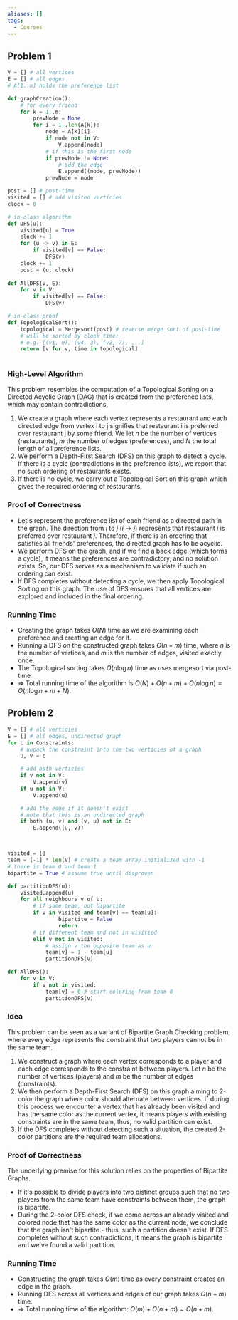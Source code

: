```yaml
---
aliases: []
tags:
  - Courses
---
```

## Problem 1

```python
V = [] # all vertices
E = [] # all edges
# A[1..m] holds the preference list

def graphCreation():
	# for every friend
	for k = 1..m:
		prevNode = None
		for i = 1..len(A[k]):
			node = A[k][i]
			if node not in V:
				V.append(node)
			# if this is the first node
			if prevNode != None:
				# add the edge
				E.append((node, prevNode))
			prevNode = node

post = [] # post-time
visited = [] # add visited verticies
clock = 0

# in-class algorithm
def DFS(u):
	visited[u] = True
	clock += 1
	for (u -> v) in E:
		if visited[v] == False:
			DFS(v)
	clock += 1
	post = (u, clock)
	
def AllDFS(V, E):
	for v in V:
		if visited[v] == False:
			DFS(v)

# in-class proof
def TopologicalSort():
	topological = Mergesort(post) # reverse merge sort of post-time
	# will be sorted by clock time:
	# e.g. [(v1, 0), (v4, 3), (v2, 7), ...]
	return [v for v, time in topological]
				
```

### High-Level Algorithm

This problem resembles the computation of a Topological Sorting on a Directed Acyclic Graph (DAG) that is created from the preference lists, which may contain contradictions.

1. We create a graph where each vertex represents a restaurant and each directed edge from vertex i to j signifies that restaurant i is preferred over restaurant j by some friend. We let $n$ be the number of vertices (restaurants), $m$ the number of edges (preferences), and $N$ the total length of all preference lists.
2. We perform a Depth-First Search (DFS) on this graph to detect a cycle. If there is a cycle (contradictions in the preference lists), we report that no such ordering of restaurants exists.
3. If there is no cycle, we carry out a Topological Sort on this graph which gives the required ordering of restaurants.

### Proof of Correctness

- Let's represent the preference list of each friend as a directed path in the graph. The direction from $i$ to $j$ ($i\rightarrow j$) represents that restaurant $i$ is preferred over restaurant $j$. Therefore, if there is an ordering that satisfies all friends' preferences, the directed graph has to be acyclic.
- We perform DFS on the graph, and if we find a back edge (which forms a cycle), it means the preferences are contradictory, and no solution exists. So, our DFS serves as a mechanism to validate if such an ordering can exist.
- If DFS completes without detecting a cycle, we then apply Topological Sorting on this graph. The use of DFS ensures that all vertices are explored and included in the final ordering.

### Running Time

- Creating the graph takes $O(N)$ time as we are examining each preference and creating an edge for it.
- Running a DFS on the constructed graph takes $O(n + m)$ time, where $n$ is the number of vertices, and $m$ is the number of edges, visited exactly once.
- The Topological sorting takes $O(n\log n)$ time as uses mergesort via post-time
- ⇒ Total running time of the algorithm is $O(N) + O(n + m) +O(n\log n)= O(n\log n + m + N)$.

## Problem 2

```python
V = [] # all verticies
E = [] # all edges, undirected graph
for c in Constraints:
	# unpack the constraint into the two verticies of a graph
	u, v = c

	# add both verticies
	if v not in V:
		V.append(v)
	if u not in V:
		V.append(u)

	# add the edge if it doesn't exist
	# note that this is an undirected graph
	if both (u, v) and (v, u) not in E:
		E.append((u, v))



visited = []
team = [-1] * len(V) # create a team array initialized with -1
# there is team 0 and team 1
bipartite = True # assume true until disproven

def partitionDFS(u):
	visited.append(u)
	for all neighbours v of u:
		# if same team, not bipartite
		if v in visited and team[v] == team[u]:
				bipartite = False
				return
		# if different team and not in visitied
		elif v not in visited:
			# assign v the opposite team as u
			team[v] = 1 - team[u]
			partitionDFS(v)

def AllDFS():
	for v in V:
		if v not in visited:
			team[v] = 0 # start coloring from team 0
			partitionDFS(v)

```

### Idea

This problem can be seen as a variant of Bipartite Graph Checking problem, where every edge represents the constraint that two players cannot be in the same team.

1. We construct a graph where each vertex corresponds to a player and each edge corresponds to the constraint between players. Let $n$ be the number of vertices (players) and $m$ be the number of edges (constraints).
2. We then perform a Depth-First Search (DFS) on this graph aiming to 2-color the graph where color should alternate between vertices. If during this process we encounter a vertex that has already been visited and has the same color as the current vertex, it means players with existing constraints are in the same team, thus, no valid partition can exist.
3. If the DFS completes without detecting such a situation, the created 2-color partitions are the required team allocations.

### Proof of Correctness

The underlying premise for this solution relies on the properties of Bipartite Graphs.
- If it's possible to divide players into two distinct groups such that no two players from the same team have constraints between them, the graph is bipartite.
- During the 2-color DFS check, if we come across an already visited and colored node that has the same color as the current node, we conclude that the graph isn't bipartite - thus, such a partition doesn't exist. If DFS completes without such contradictions, it means the graph is bipartite and we've found a valid partition.

### Running Time

- Constructing the graph takes $O(m)$ time as every constraint creates an edge in the graph.
- Running DFS across all vertices and edges of our graph takes $O(n+m)$ time.
- ⇒ Total running time of the algorithm: $O(m) + O(n+m) = O(n + m)$.
